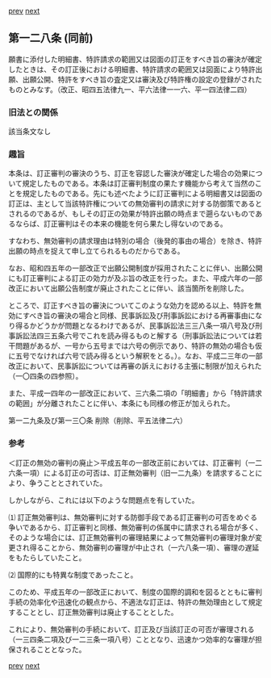 [prev](/specific/markdowns/特許法/188_Mp-Ch_6-At_127.md)
[next](/specific/markdowns/特許法/190_Mp-Ch_6-At_131.md)
## 第一二八条 (同前)
願書に添付した明細書、特許請求の範囲又は図面の訂正をすべき旨の審決が確定したときは、その訂正後における明細書、特許請求の範囲又は図面により特許出願、出願公開、特許をすべき旨の査定又は審決及び特許権の設定の登録がされたものとみなす。（改正、昭四五法律九一、平六法律一一六、平一四法律二四）


### 旧法との関係
該当条文なし

### 趣旨
本条は、訂正審判の審決のうち、訂正を容認した審決が確定した場合の効果について規定したものである。本条は訂正審判制度の果たす機能から考えて当然のことを規定したものである。先にも述べたように訂正審判による明細書又は図面の訂正は、主として当該特許権についての無効審判の請求に対する防御策であるとされるのであるが、もしその訂正の効果が特許出願の時点まで遡らないものであるならば、訂正審判はその本来の機能を何ら果たし得ないのである。

すなわち、無効審判の請求理由は特別の場合（後発的事由の場合）を除き、特許出願の時点を捉えて申し立てられるものだからである。

なお、昭和四五年の一部改正で出願公開制度が採用されたことに伴い、出願公開にも訂正審判による訂正の効力が及ぶ旨の改正を行った。また、平成六年の一部改正において出願公告制度が廃止されたことに伴い、該当箇所を削除した。

ところで、訂正すべき旨の審決についてこのような効力を認める以上、特許を無効にすべき旨の審決の場合と同様、民事訴訟及び刑事訴訟における再審事由になり得るかどうかが問題となるわけであるが、民事訴訟法三三八条一項八号及び刑事訴訟法四三五条六号でこれを読み得るものと解する（刑事訴訟法については若干問題があるが、一号から五号までは六号の例示であり、特許の無効の場合も仮に五号でなければ六号で読み得るという解釈をとる。）。なお、平成二三年の一部改正において、民事訴訟については再審の訴えにおける主張に制限が加えられた（一〇四条の四参照）。

また、平成一四年の一部改正において、三六条二項の「明細書」から「特許請求の範囲」が分離されたことに伴い、本条にも同様の修正が加えられた。

第一二九条及び第一三〇条 削除（削除、平五法律二六）


### 参考
＜訂正の無効の審判の廃止＞平成五年の一部改正前においては、訂正審判（一二六条一項）による訂正の可否は、訂正無効審判（旧一二九条）を請求することにより、争うこととされていた。

しかしながら、これには以下のような問題点を有していた。

⑴ 訂正無効審判は、無効審判に対する防御手段である訂正審判の可否をめぐる争いであるから、訂正審判と同様、無効審判の係属中に請求される場合が多く、そのような場合には、訂正無効審判の審理結果によって無効審判の審理対象が変更され得ることから、無効審判の審理が中止され（一六八条一項）、審理の遅延をもたらしていたこと。

⑵ 国際的にも特異な制度であったこと。

このため、平成五年の一部改正において、制度の国際的調和を図るとともに審判手続の効率化や迅速化の観点から、不適法な訂正は、特許の無効理由として規定することとし、訂正無効審判は廃止することとした。

これにより、無効審判の手続において、訂正及び当該訂正の可否が審理される（一三四条二項及び一二三条一項八号）こととなり、迅速かつ効率的な審理が担保されることとなった。


[prev](/specific/markdowns/特許法/188_Mp-Ch_6-At_127.md)
[next](/specific/markdowns/特許法/190_Mp-Ch_6-At_131.md)